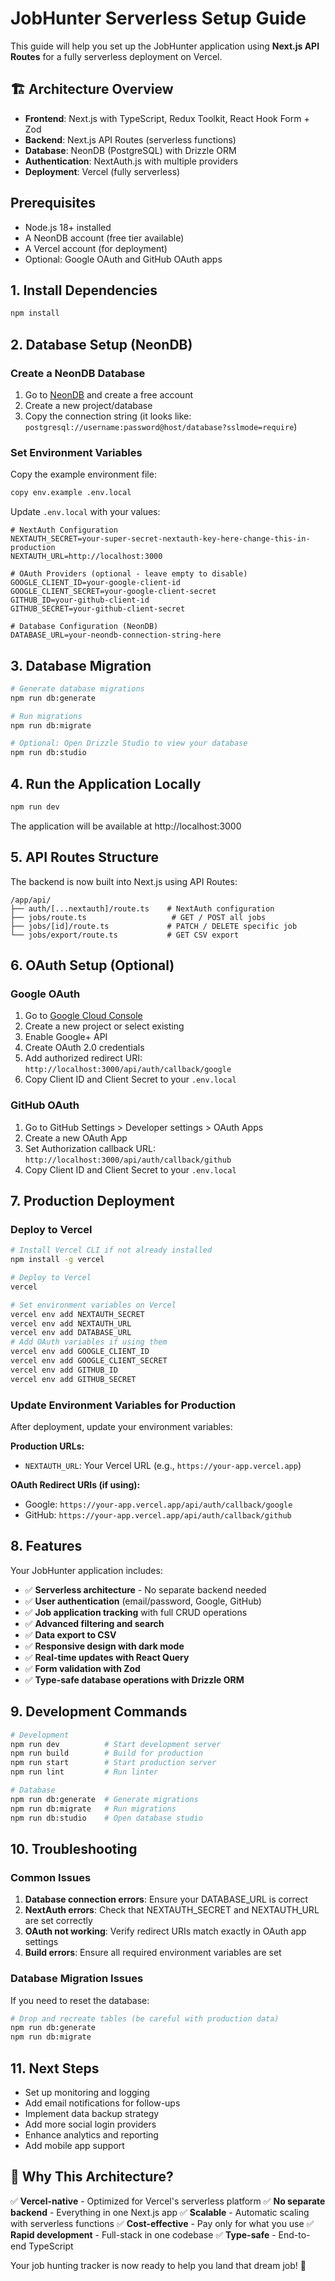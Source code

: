 # JobHunter Serverless Setup Guide

This guide will help you set up the JobHunter application using **Next.js API Routes** for a fully serverless deployment on Vercel.

## 🏗️ Architecture Overview

- **Frontend**: Next.js with TypeScript, Redux Toolkit, React Hook Form + Zod
- **Backend**: Next.js API Routes (serverless functions)
- **Database**: NeonDB (PostgreSQL) with Drizzle ORM
- **Authentication**: NextAuth.js with multiple providers
- **Deployment**: Vercel (fully serverless)

## Prerequisites

- Node.js 18+ installed
- A NeonDB account (free tier available)
- A Vercel account (for deployment)
- Optional: Google OAuth and GitHub OAuth apps

## 1. Install Dependencies

```bash
npm install
```

## 2. Database Setup (NeonDB)

### Create a NeonDB Database

1. Go to [NeonDB](https://neon.tech) and create a free account
2. Create a new project/database
3. Copy the connection string (it looks like: `postgresql://username:password@host/database?sslmode=require`)

### Set Environment Variables

Copy the example environment file:
```bash
copy env.example .env.local
```

Update `.env.local` with your values:

```env
# NextAuth Configuration
NEXTAUTH_SECRET=your-super-secret-nextauth-key-here-change-this-in-production
NEXTAUTH_URL=http://localhost:3000

# OAuth Providers (optional - leave empty to disable)
GOOGLE_CLIENT_ID=your-google-client-id
GOOGLE_CLIENT_SECRET=your-google-client-secret
GITHUB_ID=your-github-client-id
GITHUB_SECRET=your-github-client-secret

# Database Configuration (NeonDB)
DATABASE_URL=your-neondb-connection-string-here
```

## 3. Database Migration

```bash
# Generate database migrations
npm run db:generate

# Run migrations
npm run db:migrate

# Optional: Open Drizzle Studio to view your database
npm run db:studio
```

## 4. Run the Application Locally

```bash
npm run dev
```

The application will be available at http://localhost:3000

## 5. API Routes Structure

The backend is now built into Next.js using API Routes:

```
/app/api/
├── auth/[...nextauth]/route.ts    # NextAuth configuration
├── jobs/route.ts                   # GET / POST all jobs
├── jobs/[id]/route.ts             # PATCH / DELETE specific job
└── jobs/export/route.ts           # GET CSV export
```

## 6. OAuth Setup (Optional)

### Google OAuth
1. Go to [Google Cloud Console](https://console.cloud.google.com/)
2. Create a new project or select existing
3. Enable Google+ API
4. Create OAuth 2.0 credentials
5. Add authorized redirect URI: `http://localhost:3000/api/auth/callback/google`
6. Copy Client ID and Client Secret to your `.env.local`

### GitHub OAuth
1. Go to GitHub Settings > Developer settings > OAuth Apps
2. Create a new OAuth App
3. Set Authorization callback URL: `http://localhost:3000/api/auth/callback/github`
4. Copy Client ID and Client Secret to your `.env.local`

## 7. Production Deployment

### Deploy to Vercel

```bash
# Install Vercel CLI if not already installed
npm install -g vercel

# Deploy to Vercel
vercel

# Set environment variables on Vercel
vercel env add NEXTAUTH_SECRET
vercel env add NEXTAUTH_URL
vercel env add DATABASE_URL
# Add OAuth variables if using them
vercel env add GOOGLE_CLIENT_ID
vercel env add GOOGLE_CLIENT_SECRET
vercel env add GITHUB_ID
vercel env add GITHUB_SECRET
```

### Update Environment Variables for Production

After deployment, update your environment variables:

**Production URLs:**
- `NEXTAUTH_URL`: Your Vercel URL (e.g., `https://your-app.vercel.app`)

**OAuth Redirect URIs (if using):**
- Google: `https://your-app.vercel.app/api/auth/callback/google`
- GitHub: `https://your-app.vercel.app/api/auth/callback/github`

## 8. Features

Your JobHunter application includes:

- ✅ **Serverless architecture** - No separate backend needed
- ✅ **User authentication** (email/password, Google, GitHub)
- ✅ **Job application tracking** with full CRUD operations
- ✅ **Advanced filtering and search**
- ✅ **Data export to CSV**
- ✅ **Responsive design with dark mode**
- ✅ **Real-time updates with React Query**
- ✅ **Form validation with Zod**
- ✅ **Type-safe database operations with Drizzle ORM**

## 9. Development Commands

```bash
# Development
npm run dev          # Start development server
npm run build        # Build for production
npm run start        # Start production server
npm run lint         # Run linter

# Database
npm run db:generate  # Generate migrations
npm run db:migrate   # Run migrations
npm run db:studio    # Open database studio
```

## 10. Troubleshooting

### Common Issues

1. **Database connection errors**: Ensure your DATABASE_URL is correct
2. **NextAuth errors**: Check that NEXTAUTH_SECRET and NEXTAUTH_URL are set correctly
3. **OAuth not working**: Verify redirect URIs match exactly in OAuth app settings
4. **Build errors**: Ensure all required environment variables are set

### Database Migration Issues

If you need to reset the database:
```bash
# Drop and recreate tables (be careful with production data)
npm run db:generate
npm run db:migrate
```

## 11. Next Steps

- Set up monitoring and logging
- Add email notifications for follow-ups
- Implement data backup strategy
- Add more social login providers
- Enhance analytics and reporting
- Add mobile app support

## 🎯 Why This Architecture?

✅ **Vercel-native** - Optimized for Vercel's serverless platform
✅ **No separate backend** - Everything in one Next.js app
✅ **Scalable** - Automatic scaling with serverless functions
✅ **Cost-effective** - Pay only for what you use
✅ **Rapid development** - Full-stack in one codebase
✅ **Type-safe** - End-to-end TypeScript

Your job hunting tracker is now ready to help you land that dream job! 🚀 